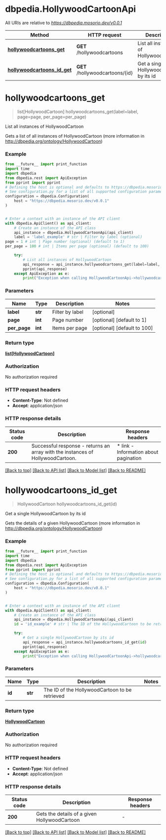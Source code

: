 # dbpedia.HollywoodCartoonApi

All URIs are relative to *https://dbpedia.mosorio.dev/v0.0.1*

Method | HTTP request | Description
------------- | ------------- | -------------
[**hollywoodcartoons_get**](HollywoodCartoonApi.md#hollywoodcartoons_get) | **GET** /hollywoodcartoons | List all instances of HollywoodCartoon
[**hollywoodcartoons_id_get**](HollywoodCartoonApi.md#hollywoodcartoons_id_get) | **GET** /hollywoodcartoons/{id} | Get a single HollywoodCartoon by its id


# **hollywoodcartoons_get**
> list[HollywoodCartoon] hollywoodcartoons_get(label=label, page=page, per_page=per_page)

List all instances of HollywoodCartoon

Gets a list of all instances of HollywoodCartoon (more information in http://dbpedia.org/ontology/HollywoodCartoon)

### Example

```python
from __future__ import print_function
import time
import dbpedia
from dbpedia.rest import ApiException
from pprint import pprint
# Defining the host is optional and defaults to https://dbpedia.mosorio.dev/v0.0.1
# See configuration.py for a list of all supported configuration parameters.
configuration = dbpedia.Configuration(
    host = "https://dbpedia.mosorio.dev/v0.0.1"
)


# Enter a context with an instance of the API client
with dbpedia.ApiClient() as api_client:
    # Create an instance of the API class
    api_instance = dbpedia.HollywoodCartoonApi(api_client)
    label = 'label_example' # str | Filter by label (optional)
page = 1 # int | Page number (optional) (default to 1)
per_page = 100 # int | Items per page (optional) (default to 100)

    try:
        # List all instances of HollywoodCartoon
        api_response = api_instance.hollywoodcartoons_get(label=label, page=page, per_page=per_page)
        pprint(api_response)
    except ApiException as e:
        print("Exception when calling HollywoodCartoonApi->hollywoodcartoons_get: %s\n" % e)
```

### Parameters

Name | Type | Description  | Notes
------------- | ------------- | ------------- | -------------
 **label** | **str**| Filter by label | [optional] 
 **page** | **int**| Page number | [optional] [default to 1]
 **per_page** | **int**| Items per page | [optional] [default to 100]

### Return type

[**list[HollywoodCartoon]**](HollywoodCartoon.md)

### Authorization

No authorization required

### HTTP request headers

 - **Content-Type**: Not defined
 - **Accept**: application/json

### HTTP response details
| Status code | Description | Response headers |
|-------------|-------------|------------------|
**200** | Successful response - returns an array with the instances of HollywoodCartoon. |  * link - Information about pagination <br>  |

[[Back to top]](#) [[Back to API list]](../README.md#documentation-for-api-endpoints) [[Back to Model list]](../README.md#documentation-for-models) [[Back to README]](../README.md)

# **hollywoodcartoons_id_get**
> HollywoodCartoon hollywoodcartoons_id_get(id)

Get a single HollywoodCartoon by its id

Gets the details of a given HollywoodCartoon (more information in http://dbpedia.org/ontology/HollywoodCartoon)

### Example

```python
from __future__ import print_function
import time
import dbpedia
from dbpedia.rest import ApiException
from pprint import pprint
# Defining the host is optional and defaults to https://dbpedia.mosorio.dev/v0.0.1
# See configuration.py for a list of all supported configuration parameters.
configuration = dbpedia.Configuration(
    host = "https://dbpedia.mosorio.dev/v0.0.1"
)


# Enter a context with an instance of the API client
with dbpedia.ApiClient() as api_client:
    # Create an instance of the API class
    api_instance = dbpedia.HollywoodCartoonApi(api_client)
    id = 'id_example' # str | The ID of the HollywoodCartoon to be retrieved

    try:
        # Get a single HollywoodCartoon by its id
        api_response = api_instance.hollywoodcartoons_id_get(id)
        pprint(api_response)
    except ApiException as e:
        print("Exception when calling HollywoodCartoonApi->hollywoodcartoons_id_get: %s\n" % e)
```

### Parameters

Name | Type | Description  | Notes
------------- | ------------- | ------------- | -------------
 **id** | **str**| The ID of the HollywoodCartoon to be retrieved | 

### Return type

[**HollywoodCartoon**](HollywoodCartoon.md)

### Authorization

No authorization required

### HTTP request headers

 - **Content-Type**: Not defined
 - **Accept**: application/json

### HTTP response details
| Status code | Description | Response headers |
|-------------|-------------|------------------|
**200** | Gets the details of a given HollywoodCartoon |  -  |

[[Back to top]](#) [[Back to API list]](../README.md#documentation-for-api-endpoints) [[Back to Model list]](../README.md#documentation-for-models) [[Back to README]](../README.md)

